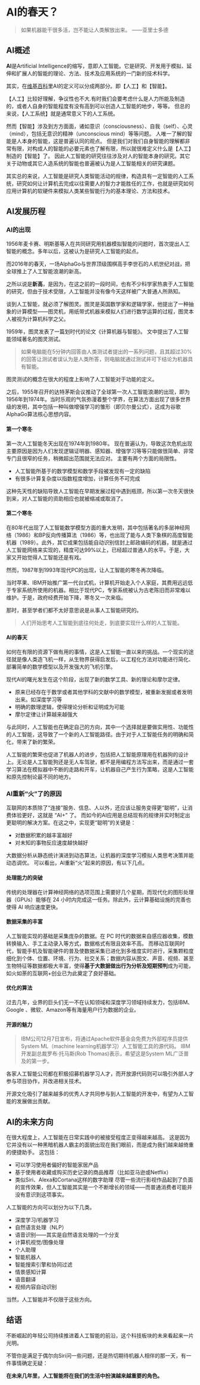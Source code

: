 # AI的春天？
> 如果机器能干很多活，岂不能让人类解放出来。
                               ——亚里士多德
## AI概述

**AI**是Artificial Intelligence的缩写，意即人工智能。它是研究、开发用于模拟、延伸和扩展人的智能的理论、方法、技术及应用系统的一门新的技术科学。

其实，在[维基百科](https://zh.wikipedia.org/wiki/%E4%BA%BA%E5%B7%A5%E6%99%BA%E8%83%BD)里AI的定义可以分成两部分。即【人工】和【智能】。

【人工】比较好理解，争议性也不大.有时我们会要考虑什么是人力所能及制造的，或者人自身的智能程度有没有高到可以创造人工智能的地步，等等。 但总的来说，【人工系统】就是通常意义下的人工系统。

然而【智能】涉及到方方面面，诸如意识（consciousness）、自我（self）、心灵（mind），包括无意识的精神（unconscious mind）等等问题。 人唯一了解的智能是人本身的智能，这是普遍认同的观点。 但是我们对我们自身智能的理解都非常有限，对构成人的智能的必要元素也了解有限，所以就很难定义什么是【人工】制造的【智能】了。 因此人工智能的研究往往涉及对人的智能本身的研究。其它关于动物或其它人造系统的智能也普遍被认为是人工智能相关的研究课题。

其实总的来说，人工智能是研究人类智能活动的规律，构造具有一定智能的人工系统，研究如何让计算机去完成以往需要人的智力才能胜任的工作，也就是研究如何应用计算机的软硬件来模拟人类某些智能行为的基本理论、方法和技术。

## AI发展历程
### AI的出现
1956年麦卡赛、明斯基等人在共同研究用机器模拟智能的问题时，首次提出人工智能的概念。多年以后，这被认为是研究人工智能的起点。 

而2016年的春天，一场AlphaGo与世界顶级围棋高手李世石的人机世纪对战，把全球推上了人工智能浪潮的新高。 

之所以说是**新高**，是因为，在这之前的一段时间，也有不少科学家热衷于人工智能的研究，但由于技术受限，人工智能并没有像今天这样被广大普通人所熟知。


谈到人工智能，就必须了解图灵。图灵是英国数学家和逻辑学家，他提出了一种抽象的计算模型——图灵机，用纸带式机器来模拟人们进行数学运算的过程，图灵本人被视为计算机科学之父。 

1959年，图灵发表了一篇划时代的论文《计算机器与智能》。 文中提出了人工智能领域著名的图灵测试。
> 如果电脑能在5分钟内回答由人类测试者提出的一系列问题，且其超过30%的回答让测试者误认为是人类所答，则电脑就通过测试并可下结论为机器具有智能。 

图灵测试的概念在很大的程度上影响了人工智能对于功能的定义。 

之后，1955年召开的达特茅斯会议推动了全球第一次人工智能浪潮的出现，即为1956年到1974年。当时乐观的气氛弥漫着整个学界，在算法方面出现了很多世界级的发明，其中包括一种叫做增强学习的雏形（即贝尔曼公式），这成为谷歌AlphaGo算法核心思想内容。
#### 第一个寒冬
第一次人工智能冬天出现在1974年到1980年。
现在普遍认为，导致这次危机出现主要原因是因为人们发现逻辑证明器、感知器、增强学习等等只能做很简单、非常专门且很窄的任务，稍微超出范围就无法应对。 
主要有两个方面的局限性。

- 人工智能所基于的数学模型和数学手段被发现有一定的缺陷
- 有很多计算复杂度以指数程度增加，计算任务不可完成

这种先天性的缺陷导致人工智能在早期发展过程中遇到瓶颈，所以第一次冬天很快到来，对人工智能的资助相应也就被缩减或取消了。
#### 第二个寒冬
在80年代出现了人工智能数学模型方面的重大发明，其中包括著名的多层神经网络（1986）和BP反向传播算法（1986）等，也出现了能与人类下象棋的高度智能机器（1989）。此外，其它成果包括能自动识别信封上邮政编码的机器，就是通过人工智能网络来实现的，精度可达99%以上，已经超过普通人的水平。于是，大家又开始觉得人工智能还是有戏。

然而，1987年到1993年现代PC的出现，让人工智能的寒冬再次降临。 

当时苹果、IBM开始推广第一代台式机，计算机开始走入个人家庭，其费用远远低于专家系统所使用的机器。相比于现代PC，专家系统被认为古老陈旧而非常难以维护。于是，政府经费开始下降，寒冬又一次来临。

那时，甚至学者们都不太好意思说是从事人工智能研究的。

> 人们开始思考人工智能到底往何处走，到底要实现什么样的人工智能。

#### **AI的春天**
如何在有限的资源下做有用的事情，这是人工智能一直以来的挑战。一个现实的途径就是像人类造飞机一样，从生物界获得启发后，以工程化方法对功能进行简化、部署简单的数学模型以及开发强大的飞机引擎。 

现代AI的曙光发生在这个阶段，出现了新的数学工具、新的理论和摩尔定律。

- 原来已经存在于数学或者其他学科的文献中的数学模型，被重新发掘或者发明出来。如深度学习等
- 明确的数理逻辑，使得理论分析和证明成为可能
- 摩尔定律让计算越来越强大

与此同时，人工智能也在确定自己的方向，其中一个选择就是要做实用性、功能性的人工智能，这导致了一个新的人工智能路径。由于对于人工智能任务的明确和简化，带来了新的繁荣。

人工智能的繁荣也促进了机器人的进步，包括把人工智能原理用在机器狗的设计上。无论是人工智能狗还是无人车驾驶，都不是用编程方法写出来，而是通过一套学习算法在模拟器中不断的走路和开车，让机器自己产生行为策略，这是人工智能和原先控制论最不同的地方。
### AI重新“火”了的原因
互联网的本质除了“连接”服务、信息、人以外，还应该让服务变得更“聪明”，让消费体验更好，这就是 “AI+” 了。 
而如今的AI应用是总结现有的规律并实时制定出更聪明的解决方案。在这之中，实现更“聪明”的关键是： 
- 对数据积累的越丰富越好 
- 对未知的事物反应速度越快越好 

大数据分析从静态统计演进到动态算法，让机器的深度学习模拟人类思考决策并能动态调优。
可以看出，AI重新“火”起来的原因，有以下几点。
#### 处理能力的突破

传统的处理器在计算神经网络的选项范围上需要好几个星期，而现代化的图形处理器（GPUs）能够在 24 小时内完成这一任务。除此外，云计算基础设施的完善也使得 AI 响应速度更快。

#### 数据采集的丰富

人工智能实现的基础是采集庞杂的数据。在 PC 时代的数据来自感应器收集，模数转换输入、手工主动录入等方式，数据格式有限且效率不高。 
而移动互联网时代，智能手机及智能硬件的普及使数据采集已进化到多维度实时进行，采集颗粒度细化到个体、位置、环境、行为、社交关系；数据内容从图文、声音、视频、甚至生物特征等数据都极大丰富，使得**基于大数据做出行为分析及短期预判**成为可能，如火如荼的互联网+创业已为此奠定了良好基础。

#### 优化的算法

过去几年，业界的巨头们无一不在认知领域和深度学习领域持续发力，包括IBM、Google 、微软、Amazon等有海量用户行为数据的企业。

#### 开源的魅力
> IBM公司12月7日宣布，将通过Apache软件基金会免费为外部程序员提供System ML（machine learning机器学习）人工智能工具的源代码。 
> IBM开发副总裁罗布·托马斯(Rob Thomas)表示，希望这是System ML广泛普及的第一步。

各家人工智能公司都在积极招募机器学习人才，而开放源代码则可以吸引外部人才参与项目协作，并改进相关技术。 

开源文化吸引了越来越多的优秀人才共同参与到人工智能的开发中，有望为人工智能的发展做出贡献。

## AI的未来方向

在很大程度上，人工智能在日常实践中的被接受程度正变得越来越高。 
这是因为它并没有以一种黑暗机器人霸主的面貌出现在我们眼前，而是成为我们越来越倚重的便捷助手。 
这包括： 
- 可以学习使用者偏好的智能家居产品 
- 基于使用者收藏或购买历史记录的商品推荐（比如亚马逊或Netflix） 
- 类似Siri、Alexa和Cortana这样的数字助理
尽管一些流行影视作品起到了负面的宣传效果，但人工智能其实是一个不断增长的领域——而普通消费者可能并没有意识到这项事实。 

人工智能的方向可以划分为以下几类。 
- 深度学习/机器学习
- 自然语言处理（NLP）
- 语音识别——其实是自然语言处理的一个分支
- 计算机视觉/图像处理
- 个人助理
- 智能机器人
- 智能搜索引擎和协同过滤
- 情景感知计算
- 语音翻译
- 视频内容自动识别

当然，人工智能并不仅限于这些方向。

## 结语

不断崛起的年轻公司持续推进着人工智能的前沿，这个科技板块的未来看起来一片光明。 

不管你是满足于偶尔向Siri问一些问题，还是热切期待机器人相伴的那一天，有一件事情确定无疑： 

**在未来几年里，人工智能将在我们的生活中扮演越来越重要的角色。**
